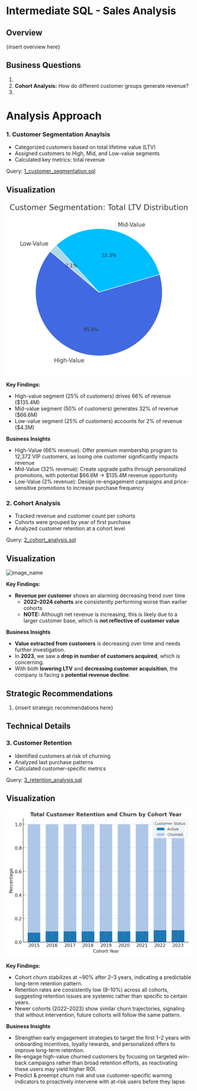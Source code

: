  # Intermediate SQL - Sales Analysis

 ## Overview
 {insert overview here}

 ## Business Questions
 1. 
 2. **Cohort Analysis:** How do different customer groups generate revenue? 
 3. 

 # Analysis Approach

 ### 1. Customer Segmentation Anaylsis

- Categorized customers based on total lifetime value (LTV)
- Assigned customers to High, Mid, and Low-value segments
- Calculated key metrics: total revenue


 Query: [1_customer_segmentation.sql](1_customer_segmentation.sql)

 ## Visualization ##

 ![Customer segmentation pie chart](images/6.3_customer_segementation.png)

 **Key Findings:**
- High-value segment (25% of customers) drives 66% of revenue ($135.4M)
- Mid-value segment (50% of customers) generates 32% of revenue ($66.6M)
- Low-value segment (25% of customers) accounts for 2% of revenue ($4.3M)

 **Business Insights**
- High-Value (66% revenue): Offer premium membership program to 12,372 VIP customers, as losing one customer significantly impacts revenue
- Mid-Value (32% revenue): Create upgrade paths through personalized promotions, with potential $66.6M → $135.4M revenue opportunity
- Low-Value (2% revenue): Design re-engagement campaigns and price-sensitive promotions to increase purchase frequency

 ### 2. Cohort Analysis
 - Tracked revenue and customer count per cohorts
 - Cohorts were grouped by year of first purchase
 - Analyzed customer retention at a cohort level

 Query: [2_cohort_analysis.sql](/2_cohort_analysis.sql)


 ## Visualization ##

 ![image_name](image_name.png)

 **Key Findings:**
 - **Revenue per customer** shows an alarming decreasing trend over time  
    - **2022–2024 cohorts** are consistently performing worse than earlier cohorts  
    - **NOTE:** Although net revenue is increasing, this is likely due to a larger customer base, which is **not reflective of customer value**

 **Business Insights**
 - **Value extracted from customers** is decreasing over time and needs further investigation.  
- In **2023**, we saw a **drop in number of customers acquired**, which is concerning.  
- With both **lowering LTV** and **decreasing customer acquisition**, the company is facing a **potential revenue decline**.

 ## Strategic Recommendations

 1. {insert strategic recommendations here}

 ## Technical Details

  ### 3. Customer Retention

- Identified customers at risk of churning  
- Analyzed last purchase patterns  
- Calculated customer-specific metrics

 Query: [3_retention_analysis.sql](3_retention_analysis.sql)

 ## Visualization ##

 ![Customer Churn by Cohort Year](images/7.3_customer_churn_cohort_year.png)

 **Key Findings:**
- Cohort churn stabilizes at ~90% after 2–3 years, indicating a predictable long-term retention pattern.  
- Retention rates are consistently low (8–10%) across all cohorts, suggesting retention issues are systemic rather than specific to certain years.  
- Newer cohorts (2022–2023) show similar churn trajectories, signaling that without intervention, future cohorts will follow the same pattern.

 **Business Insights**
- Strengthen early engagement strategies to target the first 1–2 years with onboarding incentives, loyalty rewards, and personalized offers to improve long-term retention.  
- Re-engage high-value churned customers by focusing on targeted win-back campaigns rather than broad retention efforts, as reactivating these users may yield higher ROI.
- Predict & preempt churn risk and use customer-specific warning indicators to proactively intervene with at-risk users before they lapse.
